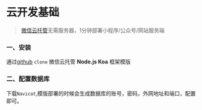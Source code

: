 # 云开发基础
> [微信云托管](https://cloud.weixin.qq.com/cloudrun/)无需服务器，1分钟部署小程序/公众号/网站服务端


### 一、安装  
通过[github](https://github.com/WeixinCloud/wxcloudrun-koa) `clone` 微信云托管 **Node.js Koa** 框架模版


### 二、配置数据库
下载`Navicat`,模版部署的时候会生成数据库的账号，密码，外网地址和端口，配置即可。